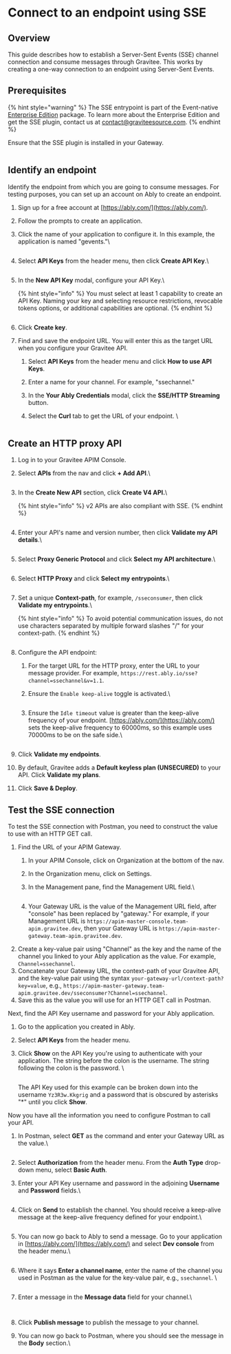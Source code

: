 # Connect to an endpoint using SSE

## Overview

This guide describes how to establish a Server-Sent Events (SSE) channel connection and consume messages through Gravitee. This works by creating a one-way connection to an endpoint using Server-Sent Events.

## Prerequisites

{% hint style="warning" %}
The SSE entrypoint is part of the Event-native [Enterprise Edition](../../overview/enterprise-edition.md) package. To learn more about the Enterprise Edition and get the SSE plugin, contact us at [contact@graviteesource.com](mailto:contact@graviteesource.com).
{% endhint %}

Ensure that the SSE plugin is installed in your Gateway.

<figure><img src="https://slabstatic.com/prod/uploads/6lql0jy7/posts/images/preload/N2mAy8rWVCU_8w-Pkb19o9g8.png?jwt=eyJhbGciOiJSUzI1NiIsInR5cCI6IkpXVCJ9.eyJ0eXBlIjoicG9zdCIsImV4cCI6MTc0MTcyMjU4OSwicGF0aCI6Ii9wcm9kL2Fzc2V0cy82bHFsMGp5Ny9wb3N0LzQ2OGRxbzZ6LyIsImlzcyI6ImdyYXZpdGVlLnNsYWIuY29tIiwiZWlkIjoiNDY4ZHFvNnoiLCJlbmZvcmNlIjoiaWdub3JlIiwiYXVkIjoic2xhYnN0YXRpYy5jb20iLCJleHAiOjE3NDI5MjQ5ODksImlhdCI6MTc0MTcxNTM4OSwianRpIjoiMzBsdDFxb25ia21tcGVhdHUxZXJ1bmExIiwibmJmIjoxNzQxNzE1Mzg5fQ.ivOf__OZAWzNf9FyZE27YhXlY-8sJdr-ikb28yo-hBG9ti5LwxSf_6pcsk5HKkA3cvwQ4tP3G6yrreNDLchsOjhBW3FtGxdKtG2K4pbVqh2_qQoBH1JeG-2nGYUwuQ0O-Q_gi-VsYqVEXAd_KJK0Bzk9-ODp24xh4uwfhhKs1ZpT9bKr0KPeEkbe-VwocjsolTZmLdQyqfWN0DJNUULcLiOZ8QX2yQm3PB_I82vZ6PNwJdYm9gZr05luVlagDufYyIHuB0ydvot_Al7IZP0AaIo5_2hMq32Au3TdEIPdk1vM8jL1goA8GMJ4dk5VwazGjwKQCB1vyvtmVPKJVS2ylg" alt=""><figcaption></figcaption></figure>

## Identify an endpoint

Identify the endpoint from which you are going to consume messages. For testing purposes, you can set up an account on Ably to create an endpoint.

1. Sign up for a free account at [https://ably.com/](https://ably.com/).
2. Follow the prompts to create an application.
3.  Click the name of your application to configure it. In this example, the application is named "gevents."\


    <figure><img src="../../.gitbook/assets/ably 0.png" alt=""><figcaption></figcaption></figure>
4.  Select **API Keys** from the header menu, then click **Create API Key**.\


    <figure><img src="../../.gitbook/assets/ably 1.png" alt=""><figcaption></figcaption></figure>
5.  In the **New API Key** modal, configure your API Key.\


    {% hint style="info" %}
    You must select at least 1 capability to create an API Key. Naming your key and selecting resource restrictions, revocable tokens options, or additional capabilities are optional.
    {% endhint %}



    <figure><img src="../../.gitbook/assets/ably 3.png" alt=""><figcaption></figcaption></figure>
6. Click **Create key**.
7. Find and save the endpoint URL. You will enter this as the target URL when you configure your Gravitee API.
   1. Select **API Keys** from the header menu and click **How to use API Keys**.&#x20;
   2. Enter a name for your channel. For example, "ssechannel."
   3. In the **Your Ably Credentials** modal, click the **SSE/HTTP Streaming** button.
   4.  Select the **Curl** tab to get the URL of your endpoint. \


       <figure><img src="../../.gitbook/assets/ably 00.png" alt=""><figcaption></figcaption></figure>

## Create an HTTP proxy API

1. Log in to your Gravitee APIM Console.
2.  Select **APIs** from the nav and click **+ Add API**.\


    <figure><img src="../../.gitbook/assets/image (174).png" alt=""><figcaption></figcaption></figure>
3.  In the **Create New API** section, click **Create V4 API.**\


    {% hint style="info" %}
    v2 APIs are also compliant with SSE.
    {% endhint %}



    <figure><img src="../../.gitbook/assets/image (175).png" alt=""><figcaption></figcaption></figure>
4.  Enter your API's name and version number, then click **Validate my API details**.\


    <figure><img src="../../.gitbook/assets/1 sse.png" alt=""><figcaption></figcaption></figure>
5.  Select **Proxy Generic Protocol** and click **Select my API architecture**.\


    <figure><img src="../../.gitbook/assets/image (177).png" alt=""><figcaption></figcaption></figure>
6.  Select **HTTP Proxy** and click **Select my entrypoints**.\


    <figure><img src="../../.gitbook/assets/image (178).png" alt=""><figcaption></figcaption></figure>
7.  Set a unique **Context-path**, for example, `/sseconsumer`, then click **Validate my entrypoints**.\


    {% hint style="info" %}
    To avoid potential communication issues, do not use characters separated by multiple forward slashes "/" for your context-path.
    {% endhint %}



    <figure><img src="../../.gitbook/assets/ably path.png" alt=""><figcaption></figcaption></figure>
8. Configure the API endpoint:
   1. For the target URL for the HTTP proxy, enter the URL to your message provider. For example, `https://rest.ably.io/sse?channel=ssechannel&v=1.1`.
   2.  Ensure the `Enable keep-alive` toggle is activated.\


       <figure><img src="../../.gitbook/assets/ably channel.png" alt=""><figcaption></figcaption></figure>
   3.  Ensure the `Idle timeout` value is greater than the keep-alive frequency of your endpoint. [https://ably.com/](https://ably.com/) sets the keep-alive frequency to 60000ms, so this example uses 70000ms to be on the safe side.\


       <figure><img src="../../.gitbook/assets/ably idle.png" alt=""><figcaption></figcaption></figure>
9. Click **Validate my endpoints**.
10. By default, Gravitee adds a **Default keyless plan (UNSECURED)** to your API. Click **Validate my plans**.&#x20;
11. Click **Save & Deploy**.

## Test the SSE connection

To test the SSE connection with Postman, you need to construct the value to use with an HTTP GET call.

1. Find the URL of your APIM Gateway.
   1. In your APIM Console, click on Organization at the bottom of the nav.
   2. In the Organization menu, click on Settings.
   3.  In the Management pane, find the Management URL field.\


       <figure><img src="../../.gitbook/assets/ably org.png" alt=""><figcaption></figcaption></figure>
   4. Your Gateway URL is the value of the Management URL field, after "console" has been replaced by "gateway." For example, if your Management URL is `https://apim-master-console.team-apim.gravitee.dev`, then your Gateway URL is `https://apim-master-gateway.team-apim.gravitee.dev`.&#x20;
2. Create a key-value pair using "Channel" as the key and the name of the channel you linked to your Ably application as the value. For example, `Channel=ssechannel`.
3. Concatenate your Gateway URL, the context-path of your Gravitee API, and the key-value pair using the syntax `your-gateway-url/context-path?key=value`, e.g.,  `https://apim-master-gateway.team-apim.gravitee.dev/sseconsumer?Channel=ssechannel`.&#x20;
4. Save this as the value you will use for an HTTP GET call in Postman.

Next, find the API Key username and password for your Ably application.

1. Go to the application you created in Ably.
2. Select **API Keys** from the header menu.&#x20;
3.  Click **Show** on the API Key you're using to authenticate with your application. The string before the colon is the username. The string following the colon is the password. \


    <figure><img src="../../.gitbook/assets/ably api key.png" alt=""><figcaption></figcaption></figure>

    The API Key used for this example can be broken down into the username `Yz3R3w.Kkgrig` and a password that is obscured by asterisks "\*" until you click **Show**.

Now you have all the information you need to configure Postman to call your API.

1.  In Postman, select **GET** as the command and enter your Gateway URL as the value.\


    <figure><img src="../../.gitbook/assets/ably GET.png" alt=""><figcaption></figcaption></figure>
2. Select **Authorization** from the header menu. From the **Auth Type** drop-down menu, select **Basic Auth**.
3.  &#x20;Enter your API Key username and password in the adjoining **Username** and **Password** fields.\


    <figure><img src="../../.gitbook/assets/ably basic.png" alt=""><figcaption></figcaption></figure>
4.  Click on **Send** to establish the channel. You should receive a keep-alive message at the keep-alive frequency defined for your endpoint.\


    <figure><img src="../../.gitbook/assets/ably message4.png" alt=""><figcaption></figcaption></figure>
5.  You can now go back to Ably to send a message. Go to your application in [https://ably.com/](https://ably.com/) and select **Dev console** from the header menu.\


    <figure><img src="../../.gitbook/assets/ably 4.png" alt=""><figcaption></figcaption></figure>
6.  Where it says **Enter a channel name**, enter the name of the channel you used in Postman as the value for the key-value pair, e.g., `ssechannel`. \


    <figure><img src="../../.gitbook/assets/image (166).png" alt=""><figcaption></figcaption></figure>
7.  Enter a message in the **Message data** field for your channel.\


    <figure><img src="../../.gitbook/assets/ably ch2.png" alt=""><figcaption></figcaption></figure>



    <figure><img src="../../.gitbook/assets/ably ch3.png" alt=""><figcaption></figcaption></figure>
8. Click **Publish message** to publish the message to your channel.
9.  You can now go back to Postman, where you should see the message in the **Body** section.\


    <figure><img src="../../.gitbook/assets/ably message2.png" alt=""><figcaption></figcaption></figure>
